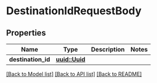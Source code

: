 # DestinationIdRequestBody

## Properties

Name | Type | Description | Notes
------------ | ------------- | ------------- | -------------
**destination_id** | [**uuid::Uuid**](uuid::Uuid.md) |  | 

[[Back to Model list]](../README.md#documentation-for-models) [[Back to API list]](../README.md#documentation-for-api-endpoints) [[Back to README]](../README.md)


